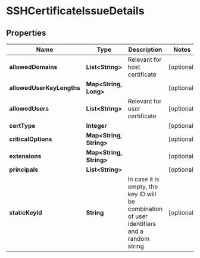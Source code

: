

# SSHCertificateIssueDetails

## Properties

Name | Type | Description | Notes
------------ | ------------- | ------------- | -------------
**allowedDomains** | **List&lt;String&gt;** | Relevant for host certificate |  [optional]
**allowedUserKeyLengths** | **Map&lt;String, Long&gt;** |  |  [optional]
**allowedUsers** | **List&lt;String&gt;** | Relevant for user certificate |  [optional]
**certType** | **Integer** |  |  [optional]
**criticalOptions** | **Map&lt;String, String&gt;** |  |  [optional]
**extensions** | **Map&lt;String, String&gt;** |  |  [optional]
**principals** | **List&lt;String&gt;** |  |  [optional]
**staticKeyId** | **String** | In case it is empty, the key ID will be combination of user identifiers and a random string |  [optional]



